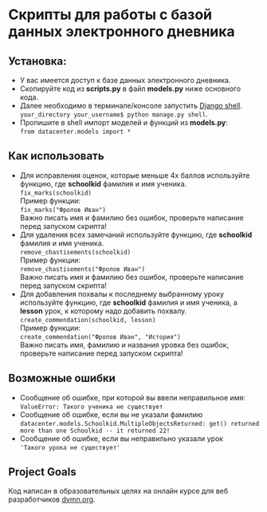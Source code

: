 # Скрипты для работы с базой данных электронного дневника

## Установка:
- У вас имеется доступ к базе данных электронного дневника.
- Скопируйте код из __scripts.py__ в файл __models.py__ ниже основного кода.
- Далее необходимо в терминале/консоле запустить [Django shell](https://tutorial.djangogirls.org/ru/django_orm/).  
```your_directory your_username$ python manage.py shell```.  
- Пропишите в shell импорт моделей и функций из __models.py__:  
```from datacenter.models import *```

## Как использовать 
- Для исправления оценок, которые меньше 4х баллов используйте функцию, где __schoolkid__ фамилия и имя ученика.  
```fix_marks(schoolkid)```   
Пример функции:   
```fix_marks("Фролов Иван")```  
Важно писать имя и фамилию без ошибок, проверьте написание перед запуском скрипта!
- Для удаления всех замечаний используйте функцию, где __schoolkid__ фамилия и имя ученика.    
```remove_chastisements(schoolkid)```   
Пример функции:  
```remove_chastisements("Фролов Иван")```   
Важно писать имя и фамилию без ошибок, проверьте написание перед запуском скрипта!
- Для добавления похвалы к последнему выбранному уроку используйте функцию, где __schoolkid__ фамилия и имя ученика, а __lesson__ урок, к которому надо добавить похвалу. <br> ```create_commendation(schoolkid, lesson)``` <br> Пример функции: <br>```create_commendation("Фролов Иван", "История")```   
Важно писать имя, фамилию и названия уровка без ошибок, проверьте написание перед запуском скрипта!

## Возможные ошибки
- Сообщение об ошибке, при которой вы ввели неправильное имя:<br> ```ValueError: Такого ученика не существует```
- Сообщение об ошибке, если вы не указали фамилию <br>```datacenter.models.Schoolkid.MultipleObjectsReturned: get() returned more than one Schoolkid -- it returned 22!```
- Сообщение об ошибке, если вы неправильно указали урок <br>```'Такого урока не существует'```

## Project Goals
Код написан в образовательных целях на онлайн курсе для веб разработчиков [dvmn.org](https://dvmn.org/).
